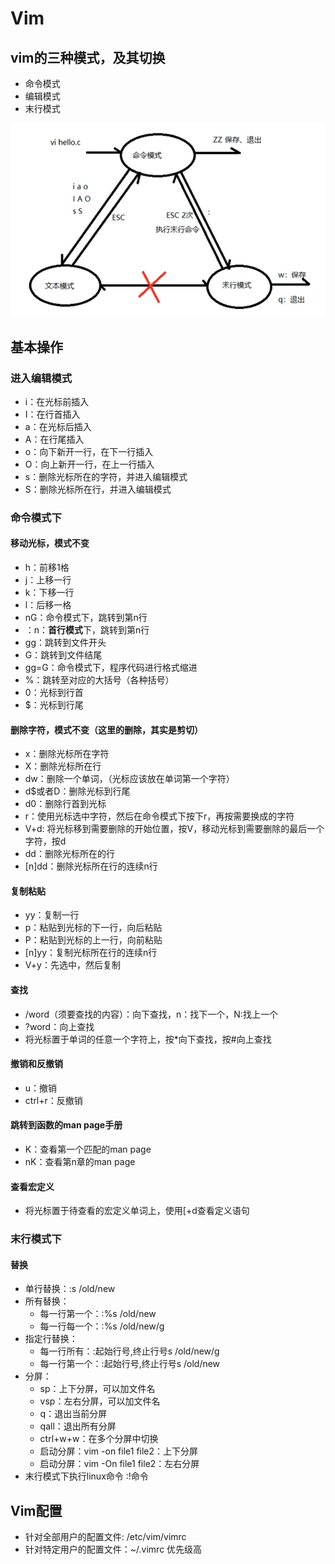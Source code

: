 # Vim

## vim的三种模式，及其切换

- 命令模式
- 编辑模式
- 末行模式

![image-20200502141221166](figure/image-20200502141221166.png)

## 基本操作

### 进入编辑模式

- i：在光标前插入
- I：在行首插入
- a：在光标后插入
- A：在行尾插入
- o：向下新开一行，在下一行插入
- O：向上新开一行，在上一行插入
- s：删除光标所在的字符，并进入编辑模式
- S：删除光标所在行，并进入编辑模式

### 命令模式下

#### 移动光标，模式不变

- h：前移1格
- j：上移一行
- k：下移一行
- l：后移一格
- nG：命令模式下，跳转到第n行
- ：n：**首行模式**下，跳转到第n行
- gg：跳转到文件开头
- G：跳转到文件结尾
- gg=G：命令模式下，程序代码进行格式缩进
- %：跳转至对应的大括号（各种括号）
- 0：光标到行首
- $：光标到行尾

#### 删除字符，模式不变（这里的删除，其实是剪切）

- x：删除光标所在字符
- X：删除光标所在行
- dw：删除一个单词，（光标应该放在单词第一个字符）
- d$或者D：删除光标到行尾
- d0：删除行首到光标
- r：使用光标选中字符，然后在命令模式下按下r，再按需要换成的字符
- V+d: 将光标移到需要删除的开始位置，按V，移动光标到需要删除的最后一个字符，按d
- dd：删除光标所在的行
- [n]dd：删除光标所在行的连续n行

#### 复制粘贴

- yy：复制一行
- p：粘贴到光标的下一行，向后粘贴
- P：粘贴到光标的上一行，向前粘贴
- [n]yy：复制光标所在行的连续n行
- V+y：先选中，然后复制

#### 查找

- /word（须要查找的内容）：向下查找，n：找下一个，N:找上一个
- ?word：向上查找
- 将光标置于单词的任意一个字符上，按*向下查找，按#向上查找

#### 撤销和反撤销

- u：撤销
- ctrl+r：反撤销

#### 跳转到函数的man page手册

- K：查看第一个匹配的man page
- nK：查看第n章的man page

#### 查看宏定义

- 将光标置于待查看的宏定义单词上，使用[+d查看定义语句

### 末行模式下

#### 替换

- 单行替换：:s /old/new 
- 所有替换：
  - 每一行第一个：:%s /old/new
  - 每一行每一个：:%s /old/new/g
- 指定行替换：
  - 每一行所有：:起始行号,终止行号s /old/new/g
  - 每一行第一个：:起始行号,终止行号s /old/new
- 分屏：
  - sp：上下分屏，可以加文件名
  - vsp：左右分屏，可以加文件名
  - q：退出当前分屏
  - qall：退出所有分屏
  - ctrl+w+w：在多个分屏中切换
  - 启动分屏：vim -on file1 file2：上下分屏
  - 启动分屏：vim -On file1 file2：左右分屏
- 末行模式下执行linux命令   :!命令





## Vim配置

- 针对全部用户的配置文件: /etc/vim/vimrc
- 针对特定用户的配置文件：~/.vimrc 优先级高

